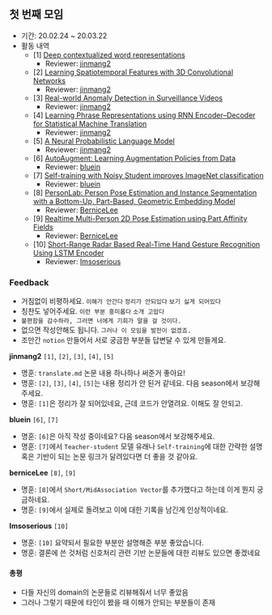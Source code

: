 ## 첫 번째 모임
- 기간: 20.02.24 ~ 20.03.22
- 활동 내역
  - [1] [Deep contextualized word representations](https://arxiv.org/abs/1802.05365)
    - Reviewer: [jinmang2](https://github.com/jinmang2/Paper-Review/tree/master/Deep%20contextualized%20word%20representations)
  - [2] [Learning Spatiotemporal Features with 3D Convolutional Networks](https://arxiv.org/abs/1412.0767)
    - Reviewer: [jinmang2](https://github.com/jinmang2/Paper-Review/tree/master/Learning%20Spatiotemporal%20Features%20with%203D%20Convolutional%20Networks)
  - [3] [Real-world Anomaly Detection in Surveillance Videos](https://arxiv.org/abs/1801.04264)
    - Reviewer: [jinmang2](https://github.com/jinmang2/Paper-Review/tree/master/Real-World%20Anomaly%20Detection%20in%20Surveillance%20Videos)
  - [4] [Learning Phrase Representations using RNN Encoder–Decoder
  for Statistical Machine Translation](https://arxiv.org/pdf/1406.1078.pdf)
    - Reviewer: [jinmang2](https://github.com/jinmang2/Paper-Review/tree/master/RNN%20Encoder-Decoder)
  - [5] [A Neural Probabilistic Language Model](https://papers.nips.cc/paper/1839-a-neural-probabilistic-language-model.pdf)
    - Reviewer: [jinmang2](https://github.com/jinmang2/Paper-Review/tree/master/Neural%20Probabilistic%20Language%20Model)
  - [6] [AutoAugment: Learning Augmentation Policies from Data](https://arxiv.org/abs/1805.09501)
    - Reviewer: [bluein](https://github.com/bluein/Paper-Review/blob/master/AutoAugment-Learning%20Augmentation%20Strategies%20from%20Data/REVIEW.md)
  - [7] [Self-training with Noisy Student improves ImageNet classification](https://arxiv.org/pdf/1911.04252v2.pdf)
    - Reviewer: [bluein](https://github.com/bluein/Paper-Review)
  - [8] [PersonLab: Person Pose Estimation and Instance Segmentation with a Bottom-Up, Part-Based, Geometric Embedding Model](https://arxiv.org/pdf/1803.08225.pdf)
    - Reviewer: [BerniceLee](https://github.com/BerniceLee/Paper-Review/blob/master/Person%20Pose%20Estimation%20and%20Instance%20Segmentation%20(PersonLab)/Review.md)
  - [9] [Realtime Multi-Person 2D Pose Estimation using Part Affinity Fields](https://arxiv.org/abs/1611.08050)
    - Reviewer: [BerniceLee](https://github.com/BerniceLee/Paper-Review/blob/master/Realtime%20Multi-Person%202D%20Pose%20Estimation%20(OpenPose)/Review.md)
  - [10] [Short-Range Radar Based Real-Time Hand Gesture Recognition Using LSTM Encoder](https://ieeexplore.ieee.org/document/8662554)
    - Reviewer: [Imsoserious](https://github.com/Imsoserious/Paper-Review/blob/master/Short-Range%20Radar%20Based%20Real-Time%20Hand%20Gesture%20Recognition%20using%20LSTM%20Encoder/Review.md)

### Feedback
- 거침없이 비평하세요. `이해가 안간다` `정리가 안되있다` `보기 싫게 되어있다`
- 칭찬도 넣어주세요. `이런 부분 흥미롭다` `소개 고맙다`
- `불편함을 감수하라, 그러면 너에게 기회가 말을 걸 것이다.`
- 없으면 작성안해도 됩니다. `그러나 이 모임을 발전이 없겠죠.`
- 조만간 `notion` 만들어서 서로 궁금한 부분들 답변달 수 있게 만들게요.

**jinmang2** `[1]`, `[2]`, `[3]`, `[4]`, `[5]`
- 명훈: `translate.md` 논문 내용 하나하나 써준거 좋아요!
- 명훈: `[2]`, `[3]`, `[4]`, `[5]`는 내용 정리가 안 된거 같네요. 다음 season에서 보강해주세요.
- 명훈: `[1]`은 정리가 잘 되어있네요, 근데 코드가 안열려요. 이해도 잘 안되고.

**bluein** `[6]`, `[7]`
- 명훈: `[6]`은 아직 작성 중이네요? 다음 season에서 보강해주세요.
- 명훈: `[7]`에서 `Teacher-student` 모델 유래나 `Self-training`에 대한 간략한 설명 혹은 기반이 되는 논문 링크가 달려있다면 더 좋을 것 같아요.

**berniceLee** `[8]`, `[9]`
- 명훈: `[8]`에서 `Short/MidAssociation Vector`를 추가했다고 하는데 이게 뭔지 궁금하네요.
- 명훈: `[9]`에서 실제로 돌려보고 이에 대한 기록을 남긴게 인상적이네요.

**Imsoserious** `[10]`
- 명훈: `[10]` 요약되서 필요한 부분만 설명해준 부분 좋았습니다.
- 명훈: 결론에 쓴 것처럼 신호처리 관련 기반 논문들에 대한 리뷰도 있으면 좋겠네요

#### 총평
- 다들 자신의 domain의 논문들로 리뷰해줘서 너무 좋았음
- 그러나 그렇기 때문에 타인이 봤을 때 이해가 안되는 부분들이 존재
